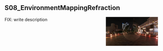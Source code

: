 ## S08_EnvironmentMappingRefraction
<img src="./Example.jpg" height="96px" align="right">

FIX: write description